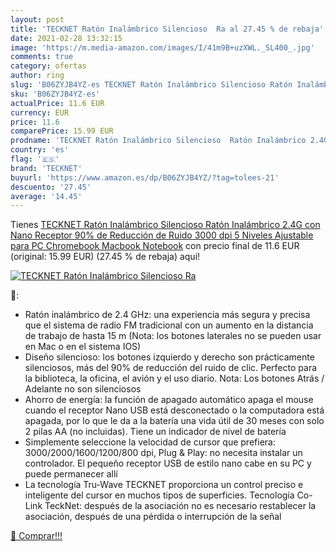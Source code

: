 ```yaml
---
layout: post
title: 'TECKNET Ratón Inalámbrico Silencioso  Ra al 27.45 % de rebaja'
date: 2021-02-28 13:32:15
image: 'https://m.media-amazon.com/images/I/41m9B+uzXWL._SL400_.jpg'
comments: true
category: ofertas
author: ring
slug: 'B06ZYJB4YZ-es TECKNET Ratón Inalámbrico Silencioso Ratón Inalámbrico...'
sku: 'B06ZYJB4YZ-es'
actualPrice: 11.6 EUR
currency: EUR
price: 11.6
comparePrice: 15.99 EUR
prodname: 'TECKNET Ratón Inalámbrico Silencioso  Ratón Inalámbrico 2.4G con Nano Receptor  90% de Reducción de Ruido  3000 dpi 5 Niveles Ajustable para PC  Chromebook  Macbook  Notebook'
country: 'es'
flag: '🇪🇸'
brand: 'TECKNET'
buyurl: 'https://www.amazon.es/dp/B06ZYJB4YZ/?tag=tolees-21'
descuento: '27.45'
average: '14.45'
---
```


Tienes [TECKNET Ratón Inalámbrico Silencioso  Ratón Inalámbrico 2.4G con Nano Receptor  90% de Reducción de Ruido  3000 dpi 5 Niveles Ajustable para PC  Chromebook  Macbook  Notebook](https://www.amazon.es/dp/B06ZYJB4YZ/?tag=tolees-21) con precio final de  11.6 EUR (original: 15.99 EUR) (27.45 %  de rebaja) aqui!

[![TECKNET Ratón Inalámbrico Silencioso  Ra](https://m.media-amazon.com/images/I/41m9B+uzXWL._SL400_.jpg)](https://www.amazon.es/dp/B06ZYJB4YZ/?tag=tolees-21)

🔎:

- Ratón inalámbrico de 2.4 GHz: una experiencia más segura y precisa que el sistema de radio FM tradicional con un aumento en la distancia de trabajo de hasta 15 m (Nota: los botones laterales no se pueden usar en Mac o en el sistema IOS)
- Diseño silencioso: los botones izquierdo y derecho son prácticamente silenciosos, más del 90% de reducción del ruido de clic. Perfecto para la biblioteca, la oficina, el avión y el uso diario. Nota: Los botones Atrás / Adelante no son silenciosos
- Ahorro de energía: la función de apagado automático apaga el mouse cuando el receptor Nano USB está desconectado o la computadora está apagada, por lo que le da a la batería una vida útil de 30 meses con solo 2 pilas AA (no incluidas). Tiene un indicador de nivel de batería
- Simplemente seleccione la velocidad de cursor que prefiera: 3000/2000/1600/1200/800 dpi, Plug & Play: no necesita instalar un controlador. El pequeño receptor USB de estilo nano cabe en su PC y puede permanecer allí
- La tecnología Tru-Wave TECKNET proporciona un control preciso e inteligente del cursor en muchos tipos de superficies. Tecnología Co-Link TeckNet: después de la asociación no es necesario restablecer la asociación, después de una pérdida o interrupción de la señal

[🛒 Comprar!!!](https://www.amazon.es/dp/B06ZYJB4YZ/?tag=tolees-21)
